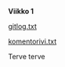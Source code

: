 **Viikko 1**

[gitlog.txt](https://github.com/matiasonnelainen/ot-harjoitustyo/blob/master/laskarit/viikko1/gitlog.txt)

[komentorivi.txt](https://github.com/matiasonnelainen/ot-harjoitustyo/blob/master/laskarit/viikko1/komentorivi.txt)

Terve terve
